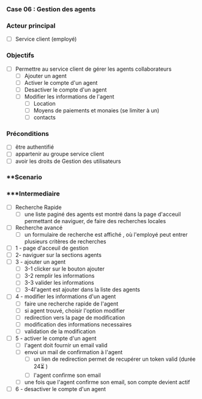 ### Case 06 : Gestion des agents

### Acteur principal

- [ ] Service client (employé)

### Objectifs

- [ ] Permettre au service client de gérer les agents collaborateurs
  - [ ] Ajouter un agent
  - [ ] Activer le compte d'un agent
  - [ ] Desactiver le compte d'un agent
  - [ ] Modifier les informations de l'agent
    - [ ] Location
    - [ ] Moyens de paiements et monaies (se limiter à un)
    - [ ] contacts

### Préconditions

- [ ] être authentifié
- [ ] appartenir au groupe service client
- [ ] avoir les droits de Gestion des utilisateurs

### \*\*Scenario

### \*\*\*Intermediaire

- [ ] Recherche Rapide
  - [ ] une liste paginé des agents est montré dans la page d'acceuil permettant
        de naviguer, de faire des recherches locales
- [ ] Recherche avancé
  - [ ] un formulaire de recherche est affiché , où l'employé peut entrer
        plusieurs critères de recherches
- [ ] 1 - page d'acceuil de gestion
- [ ] 2- naviguer sur la sections agents
- [ ] 3 - ajouter un agent
  - [ ] 3-1 clicker sur le bouton ajouter
  - [ ] 3-2 remplir les informations
  - [ ] 3-3 valider les informations
  - [ ] 3-4l'agent est ajouter dans la liste des agents
- [ ] 4 - modifier les informations d'un agent
  - [ ] faire une recherche rapide de l'agent
  - [ ] si agent trouvé, choisir l'option modifier
  - [ ] redirection vers la page de modification
  - [ ] modification des informations necessaires
  - [ ] validation de la modification
- [ ] 5 - activer le compte d'un agent
  - [ ] l'agent doit fournir un email valid
  - [ ] envoi un mail de confirmation à l'agent
    - [ ] un lien de redirection permet de recupérer un token valid (durée 24⏳
          )
    - [ ] l'agent confirme son email
  - [ ] une fois que l'agent confirme son email, son compte devient actif
- [ ] 6 - desactiver le compte d'un agent
